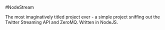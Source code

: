 #NodeStream

The most imaginatively titled project ever - a simple project sniffing out the Twitter Streaming API and ZeroMQ. Written in NodeJS.
